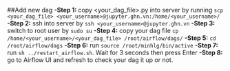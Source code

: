 ##Add new dag
**-Step 1:** copy <your_dag_file>.py into server by running `scp <your_dag_file> <your_username>@jupyter.ghn.vn:/home/<your_username>/`
**-Step 2:** ssh into server by `ssh <your_username>@jupyter.ghn.vn`
**-Step 3:** switch to root user by `sudo su`
**-Step 4:** copy your dag file  `cp /home/<your_username>/<your_dag_file> /root/airflow/dags/`
**-Step 5:** `cd /root/airflow/dags`
**-Step 6:** run `source /root/minhlg/bin/active`
**-Step 7:** run `sh ../restart_airflow.sh`. Wait for 3 seconds then press Enter
**-Step 8:** go to Airflow UI and refresh to check your dag it up or not.


